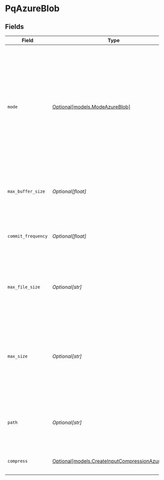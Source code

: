 # PqAzureBlob


## Fields

| Field                                                                                                                                                                                                                                         | Type                                                                                                                                                                                                                                          | Required                                                                                                                                                                                                                                      | Description                                                                                                                                                                                                                                   |
| --------------------------------------------------------------------------------------------------------------------------------------------------------------------------------------------------------------------------------------------- | --------------------------------------------------------------------------------------------------------------------------------------------------------------------------------------------------------------------------------------------- | --------------------------------------------------------------------------------------------------------------------------------------------------------------------------------------------------------------------------------------------- | --------------------------------------------------------------------------------------------------------------------------------------------------------------------------------------------------------------------------------------------- |
| `mode`                                                                                                                                                                                                                                        | [Optional[models.ModeAzureBlob]](../models/modeazureblob.md)                                                                                                                                                                                  | :heavy_minus_sign:                                                                                                                                                                                                                            | With Smart mode, PQ will write events to the filesystem only when it detects backpressure from the processing engine. With Always On mode, PQ will always write events directly to the queue before forwarding them to the processing engine. |
| `max_buffer_size`                                                                                                                                                                                                                             | *Optional[float]*                                                                                                                                                                                                                             | :heavy_minus_sign:                                                                                                                                                                                                                            | The maximum number of events to hold in memory before writing the events to disk                                                                                                                                                              |
| `commit_frequency`                                                                                                                                                                                                                            | *Optional[float]*                                                                                                                                                                                                                             | :heavy_minus_sign:                                                                                                                                                                                                                            | The number of events to send downstream before committing that Stream has read them                                                                                                                                                           |
| `max_file_size`                                                                                                                                                                                                                               | *Optional[str]*                                                                                                                                                                                                                               | :heavy_minus_sign:                                                                                                                                                                                                                            | The maximum size to store in each queue file before closing and optionally compressing. Enter a numeral with units of KB, MB, etc.                                                                                                            |
| `max_size`                                                                                                                                                                                                                                    | *Optional[str]*                                                                                                                                                                                                                               | :heavy_minus_sign:                                                                                                                                                                                                                            | The maximum disk space that the queue can consume (as an average per Worker Process) before queueing stops. Enter a numeral with units of KB, MB, etc.                                                                                        |
| `path`                                                                                                                                                                                                                                        | *Optional[str]*                                                                                                                                                                                                                               | :heavy_minus_sign:                                                                                                                                                                                                                            | The location for the persistent queue files. To this field's value, the system will append: /<worker-id>/inputs/<input-id>                                                                                                                    |
| `compress`                                                                                                                                                                                                                                    | [Optional[models.CreateInputCompressionAzureBlob]](../models/createinputcompressionazureblob.md)                                                                                                                                              | :heavy_minus_sign:                                                                                                                                                                                                                            | Codec to use to compress the persisted data                                                                                                                                                                                                   |